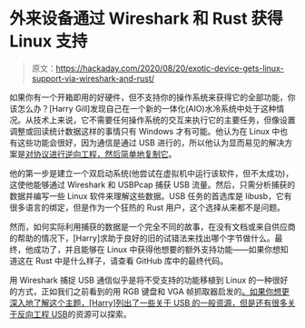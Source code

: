 # 外来设备通过 Wireshark 和 Rust 获得 Linux 支持

> 原文：<https://hackaday.com/2020/08/20/exotic-device-gets-linux-support-via-wireshark-and-rust/>

如果你有一个开箱即用的好硬件，但不支持你的操作系统来获得它的全部功能，你该怎么办？[Harry Gill]发现自己在一个新的一体化(AIO)水冷系统中处于这种情况。从技术上来说，它不需要任何操作系统的交互来执行它的主要任务，但像设置调整或回读统计数据这样的事情只有 Windows 才有可能。他认为在 Linux 中也有这些功能会很好，因为通信是通过 USB 进行的，所以他认为显而易见的解决方案是[对协议进行逆向工程，然后简单地复制它](https://gill.net.in/posts/reverse-engineering-a-usb-device-with-rust/)。

他的第一步是建立一个双启动系统(他尝试在虚拟机中运行该软件，但不太成功)，这使他能够通过 Wireshark 和 USBPcap 捕获 USB 流量。然后，只需分析捕获的数据并编写一些 Linux 软件来理解这些数据。USB 任务的首选库是 libusb，它有很多语言的绑定，但是作为一个狂热的 Rust 用户，这个选择从来都不是问题。

然而，如何实际利用捕获的数据是一个完全不同的故事，在没有文档或来自供应商的帮助的情况下，[Harry]求助于良好的旧的试错法来找出哪个字节做什么。最终，他成功了，并且能够在 Linux 中获得他想要的额外支持功能——如果你想知道这在 Rust 中是什么样子，请查看 GitHub 库中的最终代码。

用 Wireshark 捕捉 USB 通信似乎是将不受支持的功能移植到 Linux 的一种很好的方式，正如我们之前看到的用 RGB 键盘和 VGA 帧抓取器启发的[。如果你想更深入地了解这个主题，[Harry]列出了一些关于 USB 的一般资源，但是](https://hackaday.com/2020/04/14/reverse-engineering-an-rgb-keyboard-under-linux/)[还有很多关于反向工程 USB](https://hackaday.com/2018/05/25/usb-reverse-engineering-a-universal-guide/)的资源可以探索。